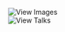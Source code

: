 ![View Images](https://payerne.github.io/docs/images/)  
![View Talks](https://payerne.github.io/docs/talks/)  
